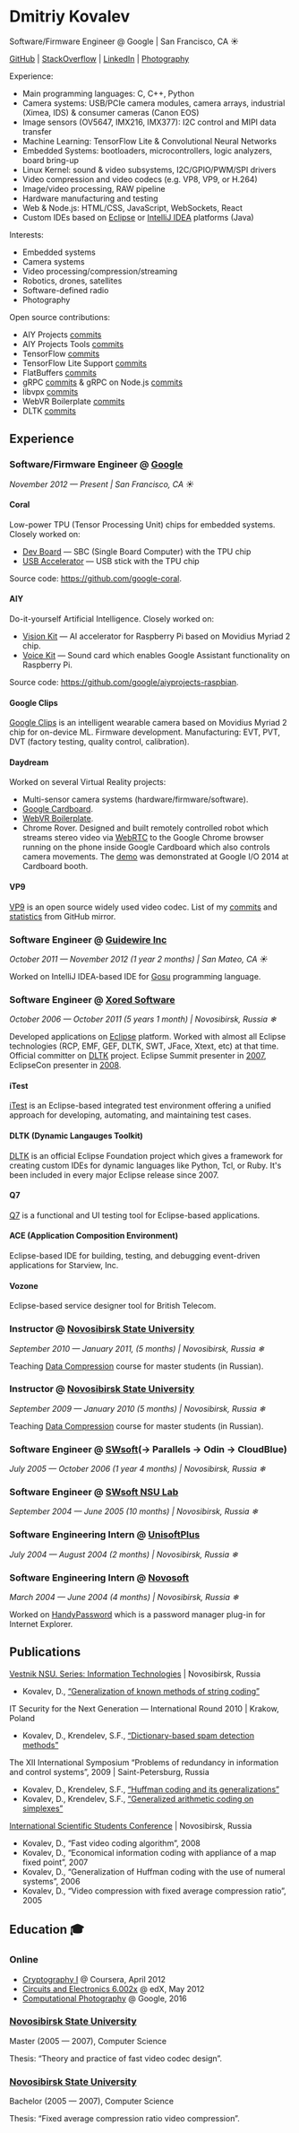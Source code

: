# Dmitriy Kovalev

Software/Firmware Engineer @ Google | San Francisco, CA ☀

[GitHub](https://github.com/dmitriykovalev/) |
[StackOverflow](http://stackoverflow.com/users/530414/) |
[LinkedIn](https://www.linkedin.com/in/dkovalev) |
[Photography](https://500px.com/dmitriykovalev)

Experience:
 * Main programming languages: C, C++, Python
 * Camera systems: USB/PCIe camera modules, camera arrays, industrial (Ximea, IDS) & consumer cameras (Canon EOS)
 * Image sensors (OV5647, IMX216, IMX377): I2C control and MIPI data transfer
 * Machine Learning: TensorFlow Lite & Convolutional Neural Networks
 * Embedded Systems: bootloaders, microcontrollers, logic analyzers, board bring-up
 * Linux Kernel: sound & video subsystems, I2C/GPIO/PWM/SPI drivers
 * Video compression and video codecs (e.g. VP8, VP9, or H.264)
 * Image/video processing, RAW pipeline
 * Hardware manufacturing and testing
 * Web & Node.js: HTML/CSS, JavaScript, WebSockets, React
 * Custom IDEs based on [Eclipse](http://www.eclipse.org/) or [IntelliJ IDEA](https://plugins.jetbrains.com/) platforms (Java)

Interests:
 * Embedded systems
 * Camera systems
 * Video processing/compression/streaming
 * Robotics, drones, satellites
 * Software-defined radio
 * Photography

Open source contributions:
 * AIY Projects [commits](https://github.com/google/aiyprojects-raspbian/commits/aiyprojects?author=dmitriykovalev)
 * AIY Projects Tools [commits](https://github.com/google/aiyprojects-raspbian-tools/commits/main?author=dmitriykovalev)
 * TensorFlow [commits](https://github.com/tensorflow/tensorflow/commits/master?author=dmitriykovalev)
 * TensorFlow Lite Support [commits](https://github.com/tensorflow/tflite-support/commits/master?author=dmitriykovalev)
 * FlatBuffers [commits](https://github.com/google/flatbuffers/commits/master?author=dmitriykovalev)
 * gRPC [commits](https://github.com/grpc/grpc/commits/master?author=dmitriykovalev) & gRPC on Node.js [commits](https://github.com/grpc/grpc-node/commits/master?author=dmitriykovalev)
 * libvpx [commits](https://github.com/webmproject/libvpx/commits?author=dmitriykovalev)
 * WebVR Boilerplate [commits](https://github.com/borismus/webvr-boilerplate/commits?author=dmitriykovalev)
 * DLTK [commits](https://projects.eclipse.org/content/dmitriy-kovalev-committer-dynamic-languages-toolkit)

## Experience

### Software/Firmware Engineer @ [Google](https://google.com)
*November 2012 — Present | San Francisco, CA ☀*

#### Coral
Low-power TPU (Tensor Processing Unit) chips for embedded systems. Closely worked on:

  * [Dev Board](https://coral.ai/products/dev-board) — SBC (Single Board Computer) with the TPU chip
  * [USB Accelerator](https://coral.ai/products/accelerator) — USB stick with the TPU chip
  
Source code: https://github.com/google-coral.

#### AIY
Do-it-yourself Artificial Intelligence. Closely worked on:

  * [Vision Kit](https://aiyprojects.withgoogle.com/vision) — AI accelerator for Raspberry Pi based on Movidius Myriad 2 chip.
  * [Voice Kit](https://aiyprojects.withgoogle.com/voice) — Sound card which enables Google Assistant functionality on Raspberry Pi.

Source code: https://github.com/google/aiyprojects-raspbian.

#### Google Clips
[Google Clips](https://en.wikipedia.org/wiki/Google_Clips) is an intelligent wearable camera based on Movidius Myriad 2 chip for on-device ML. Firmware development. Manufacturing: EVT, PVT, DVT (factory testing, quality control, calibration).

#### Daydream
Worked on several Virtual Reality projects:
  * Multi-sensor camera systems (hardware/firmware/software).
  * [Google Cardboard](https://en.wikipedia.org/wiki/Google_Cardboard).
  * [WebVR Boilerplate](https://github.com/borismus/webvr-boilerplate).
  * Chrome Rover. Designed and built remotely controlled robot which streams stereo video via [WebRTC](https://webrtc.org/) to the Google Chrome browser running on the phone inside Google Cardboard which also controls camera movements. The [demo](https://vimeo.com/99213039) was demonstrated at Google I/O 2014 at Cardboard booth.

#### VP9
[VP9](https://en.wikipedia.org/wiki/VP9) is an open source widely used video codec. List of my [commits](https://chromium-review.googlesource.com/#/q/owner:dkovalev%2540google.com+status:merged,n,z) and [statistics](https://github.com/webmproject/libvpx/graphs/contributors) from GitHub mirror.

### Software Engineer @ [Guidewire Inc](http://www.guidewire.com/)
*October 2011 — November 2012 (1 year 2 months) | San Mateo, CA ☀*

Worked on IntelliJ IDEA-based IDE for [Gosu](https://gosu-lang.github.io/) programming language.

### Software Engineer @ [Xored Software](http://xored.com/)
*October 2006 — October 2011 (5 years 1 month) | Novosibirsk, Russia ❄*

Developed applications on [Eclipse](https://www.eclipse.org/) platform. Worked with almost all Eclipse technologies (RCP, EMF, GEF, DLTK, SWT, JFace, Xtext, etc) at that time. Official committer on [DLTK](https://projects.eclipse.org/projects/technology.dltk) project. Eclipse Summit presenter in [2007](https://www.eclipsecon.org/summiteurope2007/indexf316.html?page=presenters/), EclipseCon presenter in [2008](https://www.eclipsecon.org/2008/indexeb69.html?page=sub/&id=270).

#### iTest
[iTest](https://www.spirent.com/products/test-automation-itest) is an Eclipse-based integrated test environment offering a unified approach for developing, automating, and maintaining test cases.

#### DLTK (Dynamic Langauges Toolkit)
[DLTK](https://projects.eclipse.org/projects/technology.dltk) is an official Eclipse Foundation project which gives a framework for creating custom IDEs for dynamic languages like Python, Tcl, or Ruby. It's been included in every major Eclipse release since 2007.

#### Q7
[Q7](http://q7.xored.com/) is a functional and UI testing tool for Eclipse-based applications.

#### ACE (Application Composition Environment)
Eclipse-based IDE for building, testing, and debugging event-driven applications for Starview, Inc.

#### Vozone
Eclipse-based service designer tool for British Telecom.

### Instructor @ [Novosibirsk State University](https://english.nsu.ru/)
*September 2010 — January 2011,  (5 months) | Novosibirsk, Russia ❄*

Teaching [Data Compression](http://nsu.videosoft.org/) course for master students (in Russian).

### Instructor @ [Novosibirsk State University](https://english.nsu.ru/)
*September 2009 — January 2010 (5 months) | Novosibirsk, Russia ❄*

Teaching [Data Compression](http://nsu.videosoft.org/) course for master students (in Russian).

### Software Engineer @ [SWsoft](http://www.odin.com/)(→ Parallels → Odin → CloudBlue)
*July 2005 — October 2006 (1 year 4 months) | Novosibirsk, Russia ❄*

### Software Engineer @ [SWsoft NSU Lab](http://swsoft.nsu.ru/)
*September 2004 — June 2005 (10 months) | Novosibirsk, Russia ❄*

### Software Engineering Intern @ [UnisoftPlus](http://www.unisoftplus.com/)
*July 2004 — August 2004 (2 months) | Novosibirsk, Russia ❄*

### Software Engineering Intern @ [Novosoft](http://www.novosoft.net/)
*March 2004 — June 2004 (4 months) | Novosibirsk, Russia ❄*

Worked on [HandyPassword](http://www.handypassword.com/) which is a password manager plug-in for Internet Explorer.

## Publications

[Vestnik NSU. Series: Information Technologies](https://journals.nsu.ru/en/jit/) | Novosibirsk, Russia

* Kovalev, D., [“Generalization of known methods of string coding”](https://nsu.ru/xmlui/bitstream/handle/nsu/300/01.pdf)

IT Security for the Next Generation — International Round 2010 | Krakow, Poland

* Kovalev, D., Krendelev, S.F., [“Dictionary-based spam detection methods”](http://www.ict.edu.ru/ft/006246/student_conference_thesis_2010.pdf)

The XII International Symposium “Problems of redundancy in information and control systems”, 2009 | Saint-Petersburg, Russia

* Kovalev, D., Krendelev, S.F., [“Huffman coding and its generalizations”](http://iitp.ru/upload/publications/2837/XIIproceedings.pdf)
* Kovalev, D., Krendelev, S.F., [“Generalized arithmetic coding on simplexes”](http://iitp.ru/upload/publications/2837/XIIproceedings.pdf)

[International Scientific Students Conference](https://issc.nsu.ru/) | Novosibirsk, Russia

* Kovalev, D., “Fast video coding algorithm”, 2008
* Kovalev, D., “Economical information coding with appliance of a map fixed point”, 2007
* Kovalev, D., “Generalization of Huffman coding with the use of numeral systems”, 2006
* Kovalev, D., “Video compression with fixed average compression ratio”, 2005

## Education :mortar_board:

### Online

* [Cryptography I](https://www.coursera.org/learn/crypto) @ Coursera, April 2012
* [Circuits and Electronics 6.002x](https://courses.edx.org/courses/course-v1:MITx+6.002x_6x+1T2015/course/) @ edX, May 2012
* [Computational Photography](https://sites.google.com/site/marclevoylectures/) @ Google, 2016

### [Novosibirsk State University](https://english.nsu.ru/)
Master (2005 — 2007), Computer Science

Thesis: “Theory and practice of fast video codec design”.

### [Novosibirsk State University](https://english.nsu.ru/)
Bachelor (2005 — 2007), Computer Science

Thesis: “Fixed average compression ratio video compression”.
